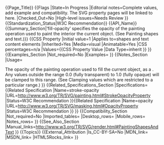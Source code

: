 {{Page_Title}}
{{Flags
|State=In Progress
|Editorial notes=Complete values, add example and compatibility.
The SVG property pages will be linked to here.
|Checked_Out=No
|High-level issues=Needs Review
}}
{{Standardization_Status|W3C Recommendation}}
{{API_Name}}
{{Summary_Section|‘fill-opacity’ specifies the opacity of the painting operation used to paint the interior the current object. (See Painting shapes and text.)}}
{{CSS Property
|Initial value=1
|Applies to=shapes and text content elements
|Inherited=Yes
|Media=visual
|Animatable=Yes
|CSS percentages=n/a
|Values={{CSS Property Value
|Data Type=inherit
}}
}}
{{Examples_Section
|Not_required=No
|Examples=
}}
{{Notes_Section
|Usage=<opacity-value>

The opacity of the painting operation used to fill the current object, as a <number>. Any values outside the range 0.0 (fully transparent) to 1.0 (fully opaque) will be clamped to this range. (See Clamping values which are restricted to a particular range.)
}}
{{Related_Specifications_Section
|Specifications={{Related Specification
|Name=stroke-opacity
|URL=http://www.w3.org/TR/SVG/painting.html#StrokeOpacityProperty
|Status=W3C Recommendation
}}{{Related Specification
|Name=opacity
|URL=http://www.w3.org/TR/SVG/masking.html#OpacityProperty
|Status=W3C Recommendation
}}
}}
{{Compatibility_Section
|Not_required=No
|Imported_tables=
|Desktop_rows=
|Mobile_rows=
|Notes_rows=
}}
{{See_Also_Section
|Manual_links=http://www.w3.org/TR/SVG/render.html#PaintingShapesAndText
}}
{{Topics}}
{{External_Attribution
|Is_CC-BY-SA=No
|MDN_link=
|MSDN_link=
|HTML5Rocks_link=
}}